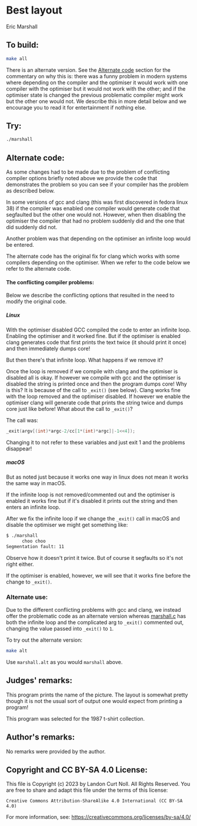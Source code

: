 # Best layout

Eric Marshall

## To build:

```sh
make all
```

There is an alternate version. See the [Alternate code](#alternate-code) section
for the commentary on why this is: there was a funny problem in modern systems
where depending on the compiler and the optimiser it would work with one
compiler with the optimiser but it would not work with the other; and if the
optimiser state is changed the previous problematic compiler might work but the
other one would not. We describe this in more detail below and we encourage you
to read it for entertainment if nothing else.


## Try:

```sh
./marshall
```

## Alternate code:

As some changes had to be made due to the problem of conflicting compiler
options briefly noted above we provide the code that demonstrates the problem so
you can see if your compiler has the problem as described below.

In some versions of gcc and clang (this was first discovered in fedora linux 38)
if the compiler was enabled one compiler would generate code that segfaulted but
the other one would not. However, when then disabling the optimiser the compiler
that had no problem suddenly did and the one that did suddenly did not.

Another problem was that depending on the optimiser an infinite loop would be
entered.

The alternate code has the original fix for clang which works with some
compilers depending on the optimiser. When we refer to the code below we refer
to the alternate code.

#### The conflicting compiler problems:

Below we describe the conflicting options that resulted in the need to modify
the original code.

##### Linux

With the optimiser disabled GCC compiled the code to enter an infinite loop.
Enabling the optimiser and it worked fine. But if the optimiser is enabled clang
generates code that first prints the text twice (it should print it once) and
then immediately dumps core!

But then there's that infinite loop. What happens if we remove it?

Once the loop is removed if we compile with clang and the optimiser is disabled
all is okay. If however we compile with gcc and the optimiser is disabled the
string is printed once and then the program dumps core! Why is this? It is
because of the call to `_exit()` (see below). Clang works fine with the loop
removed and the optimiser disabled. If however we enable the optimiser clang
will generate code that prints the string twice and dumps core just like before!
What about the call to `_exit()`?

The call was:


```c
_exit(argv[(int)*argc-2/cc[1*(int)*argc]|-1<<4]);
```

Changing it to not refer to these variables and just exit 1 and the problems
disappear!

##### macOS

But as noted just because it works one way in linux does not mean it works the
same way in macOS.

If the infinite loop is not removed/commented out and the optimiser is enabled
it works fine but if it's disabled it prints out the string and then enters an
infinite loop.

After we fix the infinite loop if we change the `_exit()` call in macOS and
disable the optimiser we might get something like:

```sh
$ ./marshall
      choo choo
Segmentation fault: 11
```

Observe how it doesn't print it twice. But of course it segfaults so it's not
right either.

If the optimiser is enabled, however, we will see that it works fine before the
change to `_exit()`.


### Alternate use:

Due to the different conflicting problems with gcc and clang, we instead offer
the problematic code as an alternate version whereas [marshall.c](marshall.c)
has both the infinite loop and the complicated arg to `_exit()` commented out,
changing the value passed into `_exit()` to `1`.

To try out the alternate version:

```sh
make alt
```

Use `marshall.alt` as you would `marshall` above.


## Judges' remarks:

This program prints the name of the picture.  The layout is somewhat
pretty though it is not the usual sort of output one would expect
from printing a program!

This program was selected for the 1987 t-shirt collection.



## Author's remarks:

No remarks were provided by the author.

## Copyright and CC BY-SA 4.0 License:

This file is Copyright (c) 2023 by Landon Curt Noll.  All Rights Reserved.
You are free to share and adapt this file under the terms of this license:

    Creative Commons Attribution-ShareAlike 4.0 International (CC BY-SA 4.0)

For more information, see: https://creativecommons.org/licenses/by-sa/4.0/
